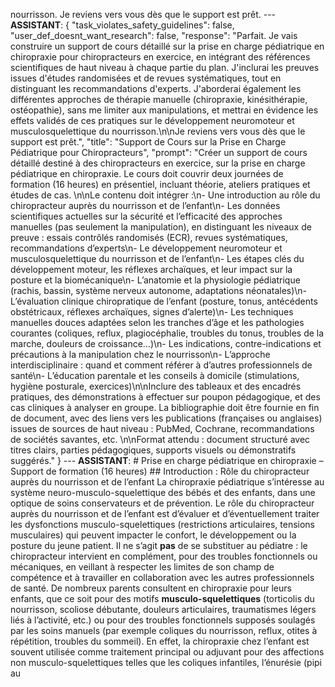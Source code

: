 nourrisson. Je reviens vers vous dès que le support est prêt. --- **ASSISTANT**: { "task_violates_safety_guidelines": false, "user_def_doesnt_want_research": false, "response": "Parfait. Je vais construire un support de cours détaillé sur la prise en charge pédiatrique en chiropraxie pour chiropracteurs en exercice, en intégrant des références scientifiques de haut niveau à chaque partie du plan. J'inclurai les preuves issues d'études randomisées et de revues systématiques, tout en distinguant les recommandations d'experts. J'aborderai également les différentes approches de thérapie manuelle (chiropraxie, kinésithérapie, ostéopathie), sans me limiter aux manipulations, et mettrai en évidence les effets validés de ces pratiques sur le développement neuromoteur et musculosquelettique du nourrisson.\n\nJe reviens vers vous dès que le support est prêt.", "title": "Support de Cours sur la Prise en Charge Pédiatrique pour Chiropracteurs", "prompt": "Créer un support de cours détaillé destiné à des chiropracteurs en exercice, sur la prise en charge pédiatrique en chiropraxie. Le cours doit couvrir deux journées de formation (16 heures) en présentiel, incluant théorie, ateliers pratiques et études de cas. \n\nLe contenu doit intégrer :\n- Une introduction au rôle du chiropracteur auprès du nourrisson et de l’enfant\n- Les données scientifiques actuelles sur la sécurité et l’efficacité des approches manuelles (pas seulement la manipulation), en distinguant les niveaux de preuve : essais contrôlés randomisés (ECR), revues systématiques, recommandations d’experts\n- Le développement neuromoteur et musculosquelettique du nourrisson et de l’enfant\n- Les étapes clés du développement moteur, les réflexes archaïques, et leur impact sur la posture et la biomécanique\n- L’anatomie et la physiologie pédiatrique (rachis, bassin, système nerveux autonome, adaptations néonatales)\n- L’évaluation clinique chiropratique de l’enfant (posture, tonus, antécédents obstétricaux, réflexes archaïques, signes d’alerte)\n- Les techniques manuelles douces adaptées selon les tranches d’âge et les pathologies courantes (coliques, reflux, plagiocéphalie, troubles du tonus, troubles de la marche, douleurs de croissance…)\n- Les indications, contre-indications et précautions à la manipulation chez le nourrisson\n- L’approche interdisciplinaire : quand et comment référer à d’autres professionnels de santé\n- L’éducation parentale et les conseils à domicile (stimulations, hygiène posturale, exercices)\n\nInclure des tableaux et des encadrés pratiques, des démonstrations à effectuer sur poupon pédagogique, et des cas cliniques à analyser en groupe. La bibliographie doit être fournie en fin de document, avec des liens vers les publications (françaises ou anglaises) issues de sources de haut niveau : PubMed, Cochrane, recommandations de sociétés savantes, etc. \n\nFormat attendu : document structuré avec titres clairs, parties pédagogiques, supports visuels ou démonstratifs suggérés." } --- **ASSISTANT**: # Prise en charge pédiatrique en chiropraxie – Support de formation (16 heures) ## Introduction : Rôle du chiropracteur auprès du nourrisson et de l’enfant La chiropraxie pédiatrique s’intéresse au système neuro-musculo-squelettique des bébés et des enfants, dans une optique de soins conservateurs et de prévention. Le rôle du chiropracteur auprès du nourrisson et de l’enfant est d’évaluer et d’éventuellement traiter les dysfonctions musculo-squelettiques (restrictions articulaires, tensions musculaires) qui peuvent impacter le confort, le développement ou la posture du jeune patient. Il ne s’agit **pas** de se substituer au pédiatre : le chiropracteur intervient en complément, pour des troubles fonctionnels ou mécaniques, en veillant à respecter les limites de son champ de compétence et à travailler en collaboration avec les autres professionnels de santé. De nombreux parents consultent en chiropraxie pour leurs enfants, que ce soit pour des motifs **musculo-squelettiques** (torticolis du nourrisson, scoliose débutante, douleurs articulaires, traumatismes légers liés à l’activité, etc.) ou pour des troubles fonctionnels supposés soulagés par les soins manuels (par exemple coliques du nourrisson, reflux, otites à répétition, troubles du sommeil). En effet, la chiropraxie chez l’enfant est souvent utilisée comme traitement principal ou adjuvant pour des affections non musculo-squelettiques telles que les coliques infantiles, l’énurésie (pipi au